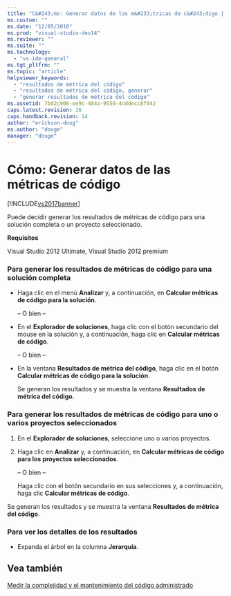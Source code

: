 ```yaml
---
title: "C&#243;mo: Generar datos de las m&#233;tricas de c&#243;digo | Microsoft Docs"
ms.custom: ""
ms.date: "12/05/2016"
ms.prod: "visual-studio-dev14"
ms.reviewer: ""
ms.suite: ""
ms.technology: 
  - "vs-ide-general"
ms.tgt_pltfrm: ""
ms.topic: "article"
helpviewer_keywords: 
  - "resultados de métrica del código"
  - "resultados de métrica del código, generar"
  - "generar resultados de métrica del código"
ms.assetid: 7bd2c906-ee9c-484a-9550-4cddecc8f042
caps.latest.revision: 16
caps.handback.revision: 14
author: "erickson-doug"
ms.author: "douge"
manager: "douge"
---
```

# C&#243;mo: Generar datos de las m&#233;tricas de c&#243;digo
[!INCLUDE[vs2017banner](../code-quality/includes/vs2017banner.md)]

Puede decidir generar los resultados de métricas de código para una solución completa o un proyecto seleccionado.  
  
 **Requisitos**  
  
 Visual Studio 2012 Ultimate, Visual Studio 2012 premium  
  
### Para generar los resultados de métricas de código para una solución completa  
  
-   Haga clic en el menú **Analizar** y, a continuación, en **Calcular métricas de código para la solución**.  
  
     – O bien –  
  
-   En el **Explorador de soluciones**, haga clic con el botón secundario del mouse en la solución y, a continuación, haga clic en **Calcular métricas de código**.  
  
     – O bien –  
  
-   En la ventana **Resultados de métrica del código**, haga clic en el botón **Calcular métricas de código para la solución**.  
  
     Se generan los resultados y se muestra la ventana **Resultados de métrica del código**.  
  
### Para generar los resultados de métricas de código para uno o varios proyectos seleccionados  
  
1.  En el **Explorador de soluciones**, seleccione uno o varios proyectos.  
  
2.  Haga clic en **Analizar** y, a continuación, en **Calcular métricas de código para los proyectos seleccionados**.  
  
     – O bien –  
  
     Haga clic con el botón secundario en sus selecciones y, a continuación, haga clic **Calcular métricas de código**.  
  
 Se generan los resultados y se muestra la ventana **Resultados de métrica del código**.  
  
### Para ver los detalles de los resultados  
  
-   Expanda el árbol en la columna **Jerarquía**.  
  
## Vea también  
 [Medir la complejidad y el mantenimiento del código administrado](../code-quality/measuring-complexity-and-maintainability-of-managed-code.md)
